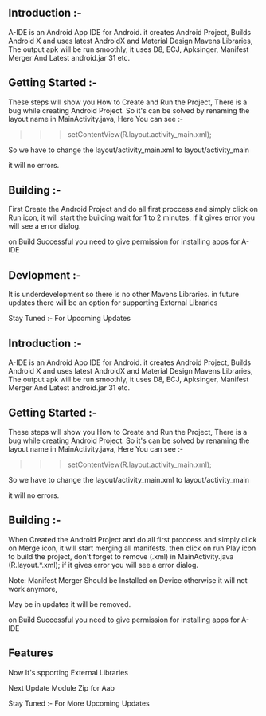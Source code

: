 ## Introduction :-
A-IDE is an Android App IDE for Android.  it creates Android Project, Builds Android X and uses latest AndroidX and Material Design Mavens Libraries, The output apk will be run smoothly, it uses D8, ECJ, Apksinger, Manifest Merger And Latest android.jar 31 etc.

## Getting Started :-
These steps will show you How to Create and Run the Project, There is a bug while creating Android Project. So it's can be solved by renaming the layout name in MainActivity.java, Here You can see :-

>>>setContentView(R.layout.activity_main.xml);

So we have to change the layout/activity_main.xml to layout/activity_main

 it will no errors.

## Building :-
First Create the Android Project and do all first proccess and simply click on Run icon, it will start the building wait for 1 to 2 minutes, if it gives error you will see a error dialog.

on Build Successful you need to give permission for installing apps for A-IDE

## Devlopment :-
It is underdevelopment so there is no other Mavens Libraries. in future updates there will be an option for supporting External Libraries

Stay Tuned :- For Upcoming Updates


## Introduction :-
A-IDE is an Android App IDE for Android.  it creates Android Project, Builds Android X and uses latest AndroidX and Material Design Mavens Libraries, The output apk will be run smoothly, it uses D8, ECJ, Apksinger, Manifest Merger And Latest android.jar 31 etc.

## Getting Started :-
These steps will show you How to Create and Run the Project, There is a bug while creating Android Project. So it's can be solved by renaming the layout name in MainActivity.java, Here You can see :-

>>>setContentView(R.layout.activity_main.xml);

So we have to change the layout/activity_main.xml to layout/activity_main

 it will no errors.

## Building :-
When Created the Android Project and do all first proccess and simply click on Merge icon, it will start merging all manifests, then click on run Play icon to build the project, don't forget to remove (.xml) in MainActivity.java (R.layout.*.xml); if it gives error you will see a error dialog.

Note: Manifest Merger Should be Installed on Device otherwise it will not work anymore,

May be in updates it will be removed.

on Build Successful you need to give permission for installing apps for A-IDE

## Features
Now It's spporting External Libraries

Next Update Module Zip for Aab

Stay Tuned :- For More Upcoming Updates



